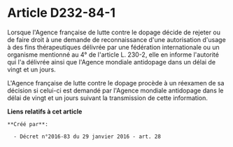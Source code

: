 # Article D232-84-1

Lorsque l'Agence française de lutte contre le dopage décide de rejeter ou de faire droit à une demande de reconnaissance
d'une autorisation d'usage à des fins thérapeutiques délivrée par une fédération internationale ou un organisme mentionné au
4° de l'article L. 230-2, elle en informe l'autorité qui l'a délivrée ainsi que l'Agence mondiale antidopage dans un délai de
vingt et un jours. 

L'Agence française de lutte contre le dopage procède à un réexamen de sa décision si celui-ci est demandé par l'Agence
mondiale antidopage dans le délai de vingt et un jours suivant la transmission de cette information.

**Liens relatifs à cet article**

	**Créé par**:

	  - Décret n°2016-83 du 29 janvier 2016 - art. 28
